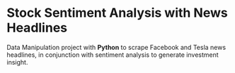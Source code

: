 # Stock Sentiment Analysis with News Headlines

Data Manipulation project with <strong>Python</strong> to scrape Facebook and Tesla news headlines, in conjunction with sentiment analysis to generate investment insight.

